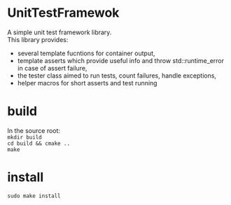 # UnitTestFramewok
A simple unit test framework library. <br />
This library provides: <br />
- several template fucntions for container output, <br />
- template asserts which provide useful info and throw std::runtime_error in case of assert failure, <br />
- the tester class aimed to run tests, count failures, handle exceptions, <br />
- helper macros for short asserts and test running <br />

# build
In the source root: <br /> 
`mkdir build` <br /> 
`cd build && cmake ..` <br /> 
`make` <br /> 

# install 
`sudo make install` <br /> 
